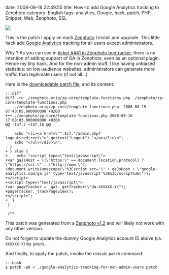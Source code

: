 date: 2008-08-16 22:49:55
title: How-to add Google Analytics tracking to Zenphoto
category: English
tags: analytics, Google, hack, patch, PHP, Snippet, Web, Zenphoto, SSL

![](/uploads/2008/zenphoto-12.png)

This is the patch I apply on each [Zenphoto](http://www.zenphoto.org) I install and upgrade. This little hack add [Google Analytics](http://www.google.com/analytics/) tracking for all users except administrators.

Why ? As you can see in [ticket #441 in Zenphoto bugtracker](http://www.zenphoto.org/trac/ticket/441), there is no intention of adding support of GA in Zenphoto, even as an optional plugin. Hence my tiny hack. And for the non-admin stuff, I like having unbiased statistics: on low-audience websites, administrators can generate more traffic than legitimate users (if not all...).

Here is the [downloadable patch file](/uploads/2008/google-analytics-tracking-for-non-admin-users.patch), and its content:

    :::diff
    diff -ru ./zenphoto-orig/zp-core/template-functions.php ./zenphoto/zp-core/template-functions.php
    --- ./zenphoto-orig/zp-core/template-functions.php  2008-08-15 07:43:05.000000000 +0200
    +++ ./zenphoto/zp-core/template-functions.php 2008-08-16 17:08:03.000000000 +0200
    @@ -147,7 +147,16 @@

        echo "<li><a href=\"".$zf."/admin.php?logout$redirect\">".gettext("Logout")."</a></li>\n";
        echo "</ul></div>\n";
    - }
    + } else {
    +    echo "<script type=\"text/javascript\">
    +var gaJsHost = ((\"https:\" == document.location.protocol) ? \"https://ssl.\" : \"http://www.\");
    +document.write(unescape(\"%3Cscript src='\" + gaJsHost + \"google-analytics.com/ga.js' type='text/javascript'%3E%3C/script%3E\"));
    +</script>
    +<script type=\"text/javascript\">
    +var pageTracker = _gat._getTracker(\"UA-XXXXXX-Y\");
    +pageTracker._trackPageview();
    +</script>";
    +  }
     }

     /**

This patch was generated from a [Zenphoto v1.2](http://www.zenphoto.org/2008/08/zenphoto-12-release-announcement/) and will likely not work with any other version.

Do not forget to update the dummy Google Analytics account ID above (`UA-XXXXXX-Y`) by yours.

And finally, to apply the patch, invoke the classic `patch` command:

    :::bash
    $ patch -p0 < ./google-analytics-tracking-for-non-admin-users.patch

